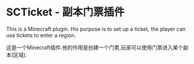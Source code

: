 # SCTicket - 副本门票插件
This is a Minecraft plugin. His purpose is to set up a ticket, the player can use tickets to enter a region.

这是一个Minecraft插件.他的作用是创建一个门票,玩家可以使用门票进入某个副本(区域).
